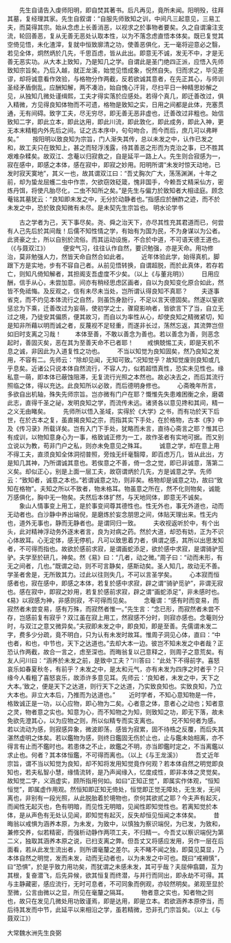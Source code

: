 <!-- { "loadSidebar": true } -->
　　先生自请告入虔师阳明，即自焚其著书。后凡再见，竟所未闻。阳明殁，往拜其墓，复经理其家。先生自叙谓：“自服先师致知之训，中间凡三起意见，三易工夫，而莫得其宗。始从念虑上长善消恶，以视求之於事物者要矣。久之自谓瀹注支流，轮回善恶，复从无善无恶处认取本性，以为不落念虑直悟本体矣。既已复觉其空倚见悟，未化渣滓，复就中恒致廓清之功，使善恶俱化，无一毫将迎意必之翳，若见全体，炯然炳於几先，千思百虑，皆从此出。即意无不诚，发无不中，才是无善无恶实功。从大本上致知，乃是知几之学。自谓此是圣门绝四正派，应悟入先师致知宗旨矣。乃后入越，就正龙溪，始觉见悟成象，怳然自失。归而求之，毕见差谬，却将诚意看作效验，与格物分作两截，反若欲诚其意者，在先正其心，与师训圣经矛盾倒乱，应酬知解，两不凑泊，始自愧心汗背，尽扫平日一种精思妙解之见，从独知几微处谨缉熙，工夫才得实落於应感处。若得个真几，即迁善改过，俱入精微，方见得良知体物而不可遗，格物是致知之实，日用之间都是此体，充塞贯通，无有间碍。致字工夫，尽无穷尽，即无善无恶非虚也，迁善改过非粗也。始信致知二字，即此立本，即此达用，即此川流，即此敦化，即此成务，即此入神，更无本末精粗内外先后之间。证之古本序中，句句吻合，而今而后，庶几可以弗畔矣。”
　　按阳明以致良知为宗旨，门人渐失其传，总以未发之中，认作已发之和，故工夫只在致知上，甚之而轻浮浅露，待其善恶之形而为克治之事，已不胜其艰难杂糅矣。故双江、念菴以归寂救之，自是延平一路上人。先生则合寂感为一，寂在感中，即感之本体，感在寂中，即寂之妙用。阳明所谓“未发时惊天动地，已发时寂天寞地”，其义一也，故其谓双江曰：“吾丈胸次广大，荡荡渊渊，十年之前，却为蛰龙屈蠖二虫中作祟，欠欲窃效砭箴，愧非国手，今赖吾丈精采仙方，密炼丹饵，将使凡胎尽化，二虫不知所之矣。”是先生与偏力於致知者大相迳庭。顾念菴铭其墓犹云：“良知即未发之中，无分於动静者也。”指感应於酬酢之迹，而不於未发之中，恐於致良知微有未尽。是未契先生宗旨也。
明水论学书

　　古之学者为己，天下事尽矣。尧、舜之治天下，亦尽其性充其君道而已，何尝有人己先后於其间哉！后儒不知性情之学，有始有为国为民，不为身谋以为公者。此贤豪之士，所以自别於流俗。而其运动设施，不合於中道，不可语天德王道也。（《与聂双江》）
　　便安气习，往往认作自然，要识勉强，亦是天命。用功修治，莫非勉强人力，然皆天命自然合如此者。
　　近年体验此学，始得真机，脚跟下方是实地，步有不容自己者。从前见悟转换，自谓超脱，而於此真体，若存若亡，则知凡倚知解者，其担阁支吾虚度不少矣。（以上《与董兆明》）
　　日用应酬，信手从心，未尝加意。间亦有稍经思虑区画者，自以为良知变化原合如此，然皆不免祗悔。及反观之，信有未尽未当处，岂所谓认得良知不真耶？
　　夫逐事省克，而不灼见本体流行之自然，则虽饬身励行，不足以言天德固矣。然遂以窒欲惩忿为下乘，迁善改过为妄萌，使初学之士，骤窥影响者，皆欲言下了当，自立无过之境，乃徒安其偏质，便其故习，而自以为率性从心，却使良知之精微紧切，知是知非所藉以明而诚之者，反蔑视不足轻重，而遂非长过，荡然忘返，其流弊岂但如旧时支离之习哉！
　　本体至善，不敢以善念为善也。若以善念为善，则恶念起时，善固灭矣，恶在其为至善天命不已者耶！
　　戒惧兢惕工夫，即是天机不息之诚，非因此为入道复性之功也。
　　不当以知觉为良知固矣，然乃良知之发用，不容有二。先师云：“除却见闻，无知可致。”况知觉乎？故知觉废则良知或几乎息矣。近诸公只说本体自然流行，不容人力，似若超悟真性，恐实未见性也。缘私意一萌，即本体已蔽蚀阻滞，无复流行光照之本然也。故必决去之，而后其流行照临之体，得以充达。此良知所以必致，而后德明身修也。
　　心斋晚年所言，多欲自出机轴，殊失先师宗旨。岂亦微有门户在耶？慨惟先失患难困衡之余，磨砻此志，直得千圣之祕，发明良知之学，而流传未远。诸贤各以意见搀和其间，精一之义无由睹矣。
　　先师所以悟入圣域，实得於《大学》之书，而有功於天下后世，在於古本之复，虽直揭良知之宗，而指其实下手处，在於格物，古本《序》中及《传习录》所载详矣。岂有入门下手处，犹略而未言，直待心斋言之耶？惟其已有成训，以物知意身心为一事，格致诚正修为一工，故作圣者有实地可据。而又别立说以为教，苟非门户之私，则亦未免意见之殊耳。
　　诚意之学，却在意上用不得工夫，直须良知全体洞彻普照，旁烛无纤毫翳障，即百虑万几，皆从此出，方是知几其神，乃所谓诚其意也。若俟意之不善，倚一念之觉，即已非诚意，落第二义矣。却似正心，别是上面一层工夫，故窃谓炳於几先，方是诚意之学。先师云：“致知者，诚意之本也。”若谓诚意之功，则非矣。格物却是诚意之功，故曰“致知在格物”。夫知之所以不致者，物未格耳。物虽意之所在，然不化则物矣，诚能万感俱化，胸中无一物矣。夫然后本体扩然，与天地同体，即意无不诚矣。
　　象山人情事变上用工，是於事变间尊其德性也。性无外也，事无外道也，动而无动者也。白沙静中养出端倪，是磨炼於妄念朋思之间，体贴天理出来。性无内也，道外无事也，静而无静者也。是谓同归一致。
　　夫收视返听於中，有个出头，此对精神浮动务外逐末者言，良为对病之药。然於大道，却恐有妨，正为不识心体故耳。心无定体，感无停机，凡可以致思着力者，俱谓之感，其所以出思发知者，不可得而指也。故欲於感前求寂，是谓画蛇添足，欲於感中求寂，是谓骑驴觅驴。夫学至於研几，神矣。然《易》曰：“几者，动之微。”周子曰：“动而未形，有无之间者，几也。”既谓之动，则不可言静矣，感斯动矣。圣人知几，故动无不善。学圣者舍是，无所致其力。过此以往则失几，不可以言圣学矣。
　　心本寂而恒感者也，寂在感中，即感之本体，若复於感中求寂，辟之谓“骑驴觅驴”，非谓无寂也。感在寂中，即寂之妙用，若复於感前求寂，辟之谓“画蛇添足”，非未感时也。《易》以寂感为神，非感则寂，不可得而见矣。
　　念菴谓：“感有时而变易，而寂然者未尝变易，感有万殊，而寂然者惟一。”先生言：“念已形，而寂然者未尝不存，岂感前复有寂乎？双江虽在寂上用工，然寂感不分时，则寂亦感也。念菴则分时，与双江之意又微异矣。”夫寂即未发之中，即良知，即是至善。先儒谓未发二字，费多少分疏，竟不明白，只为认有未发时故耳。惟周子洞见心体，直曰：“中也者，和也，中节也，天下之达道也。”去却大本一边。彼岂不知未发之中者哉？正恐认作两截，故合一言之，虑至深也。而晦翁复以己意释之，则周子之意荒矣。有友人问川曰：“涵养於未发之前，是致中工夫？”川答曰：“此处下不得前字。喜怒哀乐如春夏秋冬，有前乎？未发之中，是太和元气，亦有未发为四序之时者乎？只缘今人看粗了喜怒哀乐，故添许多意见耳。先师云：‘良知者，未发之中，天下之大本。’致之，便是天下之达道，则行天下之达道，乃实致良知也。实致良知，乃立大本也。非立大本后，乃推而为达道也。”
　　近时学者，不知心意知物是一件，格致诚正是一功，以心应物，即心物为二矣。心者意之体，意者心之动也；知者意之灵，物者意之实也。知意为心，而不知物之为知，则致知之功，即无下落，故未免欲先澄其心，以为应物之则，所以似精专而实支离也。
　　兄不知何者为感。若以流动为感，则寂感异象，微波即荡，感皆为寂累，固不待梏之反覆，而后失其湛然虚明之体矣。若以鑑物为感，则终日鑑固无伤於止也，止与鑑未始相离，亦不得言有止而不鑑时也。若患体之不止，故鑑之不明，亦当即鑑时定之，不当离鑑以求止也。何者？其本体恒鑑，不可得而离也。（以上《与王龙溪》）
　　吾丈近年宗旨，谓不当以知觉为良知，却不知将发用知觉竟作何观？若本体自然之明觉即良知也，若夫私智小慧，缘情流转，是乃声闻缘入，忆度成性，即非本体之灵觉矣。故知觉二字，义涵虚实，顾所指用何如。如曰“正知正觉”，即属实作体观，“恒知恒觉”，即属虚作用观。然恒知即正知无倚处，恒觉即正觉无障处，无生发，无间离也，非别有一段光照，从此脱胎着於境物也，奈何其欲贰之耶？今夫声有起灭，而闻性无起灭也，色有明暗，而见性无明暗，见闻性即知觉性也。若离知觉於本体，是从声色有无处认见闻，即知觉有起灭，反失却恒见恒闻之本体矣。
　　昔晦翁以戒惧为涵养本原，为未发，为致中，以慎独为察识端倪，为已发，为致和，兼修交养，似若精密，而强析动静作两项工夫，不归精一。今吾丈以察识端倪为第二义，独取其涵养本原之说，已扫支离之弊。但吾丈又将感应发用，另作一层在后面看，若从此发生流出者，则所谓毫釐之差尔。夫不睹不闻之独，即莫见莫显，乃本体自然之明觉，发而未发，动而无动者也，以为未发之中可也。既曰“戒裫慎”，曰“恐惧”，於是乎致力用功矣，而犹谓之未感未发，其可乎哉？夫屈伸翕闢，互为其根，复奋潜飞，后先异候，欲其恒复而终潜，与并行而同出，即永劫不可得。其与主静藏密，感应流行，无时可息者，不可同象而例观，亦较然明矣。弟观至显於至微，公言由微以之显，所见在毫釐之隔耳。
　　物者意之实也，知者物之则也，故只在发见几微处用功致谨焉，即是达用，即是立本。若欲涵养本原停当，而后待其发而中节，此延平以来相沿之学，虽若精微，恐非孔门宗旨矣。（以上《与聂双江》）

大常魏水洲先生良弼

